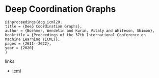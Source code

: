 # Deep Coordination Graphs

```
@inproceedings{dcg_icml20,
title = {Deep Coordination Graphs},
author = {Boehmer, Wendelin and Kurin, Vitaly and Whiteson, Shimon},
booktitle = {Proceedings of the 37th International Conference on Machine Learning (ICML)},
pages = {2611--2622},
year = {2020}
}
```

links
- [icml](https://proceedings.icml.cc/book/3483.pdf)
